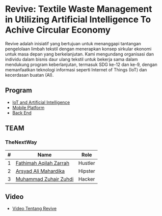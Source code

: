 
# Revive: Textile Waste Management in Utilizing Artificial Intelligence To Achive Circular Economy

Revive adalah inisiatif yang bertujuan untuk menanggapi tantangan pengelolaan limbah tekstil dengan menerapkan konsep sirkular ekonomi untuk masa depan yang berkelanjutan. Kami mengundang organisasi dan individu dalam bisnis daur ulang tekstil untuk bekerja sama dalam mendukung program keberlanjutan, termasuk SDG ke-12 dan ke-9, dengan memanfaatkan teknologi informasi seperti Internet of Things (IoT) dan kecerdasan buatan (AI).

## Program
- [IoT and Artificial Intelligence](https://github.com/TheNextWay/revive-iot)
- [Mobile Platform](https://github.com/TheNextWay/revive-frontend)
- [Back End](https://github.com/TheNextWay/revive-backend)


## TEAM
### TheNextWay
| #   | Name                                                                           | Role           |
| --- | ------------------------------------------------------------------------------ | -------------- |
| 1   |[Fathimah Aqilah Zarrah](https://www.linkedin.com/in/fathimah-aqilah-881ab5236) | Hustler        |
| 2   |[Arsyad Ali Mahardika](https://www.linkedin.com/in/arsyadam)                    | Hipster        |
| 3   |[Muhammad Zuhair Zuhdi](https://frostfire.id)                                   | Hacker         |

## Video
- [Video Tentang Revive](https://drive.google.com/file/d/1g0M8qdL2Co5xbhEUUY0ukvoabouGXHEt/view?)

